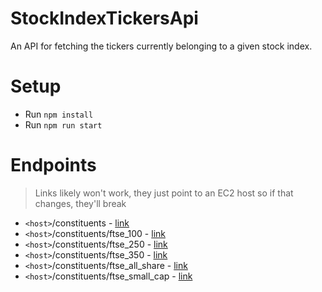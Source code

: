 # StockIndexTickersApi
An API for fetching the tickers currently belonging to a given stock index.

# Setup
 - Run `npm install`
 - Run `npm run start`

# Endpoints
> Links likely won't work, they just point to an EC2 host so if that changes, they'll break

 - `<host>`/constituents - [link](http://ec2-18-223-119-35.us-east-2.compute.amazonaws.com:8001/constituents)
 - `<host>`/constituents/ftse_100 - [link](http://ec2-18-223-119-35.us-east-2.compute.amazonaws.com:8001/constituents/ftse_100)
 - `<host>`/constituents/ftse_250 - [link](http://ec2-18-223-119-35.us-east-2.compute.amazonaws.com:8001/constituents/ftse_250)
 - `<host>`/constituents/ftse_350 - [link](http://ec2-18-223-119-35.us-east-2.compute.amazonaws.com:8001/constituents/ftse_350)
 - `<host>`/constituents/ftse_all_share - [link](http://ec2-18-223-119-35.us-east-2.compute.amazonaws.com:8001/constituents/ftse_all_share)
 - `<host>`/constituents/ftse_small_cap - [link](http://ec2-18-223-119-35.us-east-2.compute.amazonaws.com:8001/constituents/ftse_small_cap)
